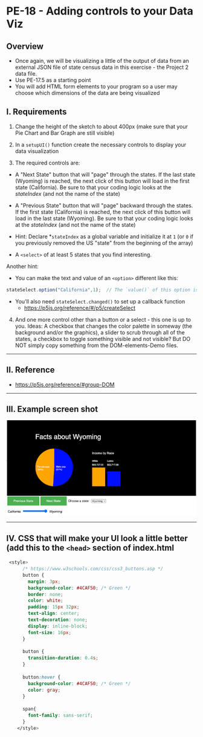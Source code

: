 # PE-18 - Adding controls to your Data Viz


## Overview
- Once again, we will be visualizing a little of the output of data from an external JSON file of state census data in this exercise - the Project 2 data file. 
- Use PE-17.5 as a starting point
- You will add HTML form elements to your program so a user may choose which dimensions of the data are being visualized


## I. Requirements

1) Change the height of the sketch to about 400px (make sure that your Pie Chart and Bar Graph are still visible)

2) In a `setupUI()` function create the necessary controls to display your data visualization

3) The required controls are:

- A "Next State" button that will "page" through the states. If the last state (Wyoming) is reached, the next click of this button will load in the first state (California). Be sure to that your coding logic looks at the *stateIndex* (and not the name of the state)

- A "Previous State" button that will "page" backward through the states. If the first state (California) is reached, the next click of this button will load in the last state (Wyoming). Be sure to that your coding logic looks at the *stateIndex* (and not the name of the state)

- Hint: Declare *`stateIndex` as a global variable and initialize it at `1` (or `0` if you previously removed the US "state" from the beginning of the array)

- A `<select>` of at least 5 states that you find interesting.

 Another hint: 
- You can make the text and value of an `<option>` different like this:

```js
stateSelect.option("California",1);  // The `value()` of this option is 1
```

- You'll also need `stateSelect.changed()` to set up a callback function
  - https://p5js.org/reference/#/p5/createSelect
  
4) And one more control other than a button or a select - this one is up to you. Ideas: A checkbox that changes the color palette in someway (the background and/or the graphics), a slider to scrub through all of the states, a checkbox to toggle something visible and not visible? But DO NOT simply copy something from the DOM-elements-Demo files.

<hr>
  
## II. Reference

  - https://p5js.org/reference/#group-DOM
  
<hr>
  
## III. Example screen shot
  
![screenshot](_images/pe18-1.png)
  
<hr>
  
## IV. CSS that will make your UI look a little better (add this to the `<head>` section of **index.html**
 
```css
 <style>
      /* https://www.w3schools.com/css/css3_buttons.asp */
      button {
        margin: 3px;
        background-color: #4CAF50; /* Green */
        border: none;
        color: white;
        padding: 15px 32px;
        text-align: center;
        text-decoration: none;
        display: inline-block;
        font-size: 16px;
      }

      button {
        transition-duration: 0.4s;
      }

      button:hover {
        background-color: #4CAF50; /* Green */
        color: gray;
      }

      span{
        font-family: sans-serif;
      }
    </style>
```


